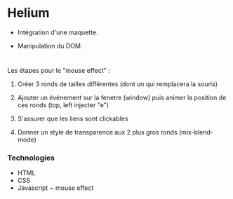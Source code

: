 # Helium

- Intégration d'une maquette. 

- Manipulation du DOM.

#

Les étapes pour le "mouse effect" :

1. Créer 3 ronds de tailles différentes (dont un qui remplacera la souris)

2. Ajouter un événement sur la fenetre (window) puis animer la position de ces ronds (top, left injecter "e")

3. S'assurer que les liens sont clickables

4. Donner un style de transparence aux 2 plus gros ronds (mix-blend-mode)


### Technologies

- HTML
- CSS
- Javascript ~ mouse effect

